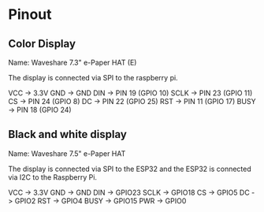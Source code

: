 # Pinout
## Color Display
Name: Waveshare 7.3" e-Paper HAT (E)

The display is connected via SPI to the raspberry pi.

VCC -> 3.3V
GND -> GND
DIN -> PIN 19 (GPIO 10)
SCLK -> PIN 23 (GPIO 11)
CS -> PIN 24 (GPIO 8)
DC -> PIN 22 (GPIO 25)
RST -> PIN 11 (GPIO 17)
BUSY -> PIN 18 (GPIO 24)

## Black and white display
Name: Waveshare 7.5" e-Paper HAT

The display is connected via SPI to the ESP32 and the ESP32 is connected via I2C to the Raspberry Pi.

VCC -> 3.3V
GND -> GND
DIN -> GPIO23
SCLK -> GPIO18
CS -> GPIO5
DC -> GPIO2
RST -> GPIO4
BUSY -> GPIO15
PWR -> GPIO0